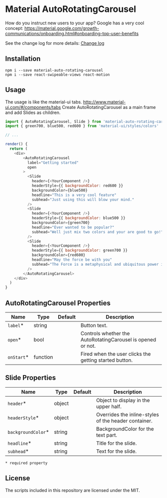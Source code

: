 # Material AutoRotatingCarousel

How do you instruct new users to your app?
Google has a very cool concept: https://material.google.com/growth-communications/onboarding.html#onboarding-top-user-benefits

See the change log for more details: [Change log](https://github.com/TeamWertarbyte/material-auto-rotating-carousel/blob/master/CHANGELOG.md)

## Installation
```shell
npm i --save material-auto-rotating-carousel
npm i --save react-swipeable-views react-motion
```

## Usage

The usage is like the material-ui tabs. http://www.material-ui.com/#/components/tabs
Create AutoRotatingCarousel as a main frame and add Slides as children.

```js
import { AutoRotatingCarousel, Slide } from 'material-auto-rotating-carousel'
import { green700, blue500, red600 } from 'material-ui/styles/colors'

// ...

render() {
  return (
    <div>
        <AutoRotatingCarousel
          label="Getting started"
          open
        >
          <Slide
            header={<YourComponent />}
            headerStyle={{ backgroundColor: red600 }}
            backgroundColor={blue500}
            headline="This is a very cool feature"
            subhead="Just using this will blow your mind."
          />
          <Slide
            header={<YourComponent />}
            headerStyle={{ backgroundColor: blue500 }}
            backgroundColor={green700}
            headline="Ever wanted to be popular?"
            subhead="Well just mix two colors and your are good to go!"
          />
          <Slide
            header={<YourComponent />}
            headerStyle={{ backgroundColor: green700 }}
            backgroundColor={red600}
            headline="May the force be with you"
            subhead="The Force is a metaphysical and ubiquitous power in the Star Wars fictional universe."
          />
        </AutoRotatingCarousel>
    </div>
  )
}
```

## AutoRotatingCarousel Properties

|Name               |Type     |Default                                  |Description
|-------------------|---------|-----------------------------------------|--------------------------------
|`label`*           | string  |                                         | Button text.
|`open`*            | bool    |                                         | Controls whether the AutoRotatingCarousel is opened or not.
|`onStart`*         | function|                                         | Fired when the user clicks the getting started button.

## Slide Properties

|Name               |Type     |Default                                  |Description
|-------------------|---------|-----------------------------------------|--------------------------------
|`header`*          | object  |                                         | Object to display in the upper half.
|`headerStyle`*     | object  |                                         | Overrides the inline-styles of the header container.
|`backgroundColor`* | string  |                                         | BackgroundColor for the text part.
|`headline`*        | string  |                                         | Title for the slide.
|`subhead`*         | string  |                                         | Text for the slide.

`* required property`

## License

The scripts included in this repository are licensed under the MIT.
